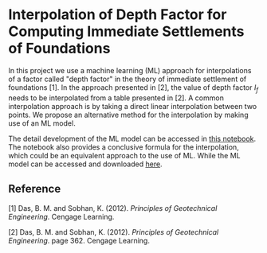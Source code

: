 # Interpolation of Depth Factor for Computing Immediate Settlements of Foundations

In this project we use a machine learning (ML) approach for interpolations of a factor
called "depth factor" in the theory of immediate settlement of foundations [1].
In the approach presented in [2], the value of depth factor $I_f$ needs to be interpolated
from a table presented in [2]. A common interpolation approach is by taking a direct linear
interpolation between two points. We propose an alternative method for the interpolation
by making use of an ML model.

The detail development of the ML model can be accessed in
[this notebook](/Computational-Files/Depth-Factor/Depth_Factor.ipynb).
The notebook also provides a conclusive formula for the interpolation, which could be
an equivalent approach to the use of ML. While the ML model can be accessed and downloaded
[here](/Computational-Files/Depth-Factor/depth_factor.joblib).

## Reference

[1] Das, B. M. and Sobhan, K. (2012). *Principles of Geotechnical Engineering*. Cengage Learning.

[2] Das, B. M. and Sobhan, K. (2012). *Principles of Geotechnical Engineering*. page 362. Cengage Learning.
